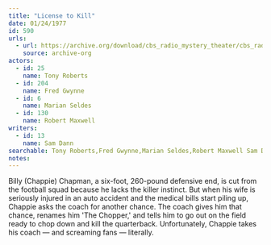 ```yaml
---
title: "License to Kill"
date: 01/24/1977
id: 590
urls: 
  - url: https://archive.org/download/cbs_radio_mystery_theater/cbs_radio_mystery_theater-0551-0600.zip/cbs_radio_mystery_theater-0551-0600%2Fcbsrmt_0590_license_to_kill.mp3
    source: archive-org
actors:  
  - id: 25
    name: Tony Roberts  
  - id: 204
    name: Fred Gwynne  
  - id: 6
    name: Marian Seldes  
  - id: 130
    name: Robert Maxwell
writers:  
  - id: 13
    name: Sam Dann
searchable: Tony Roberts,Fred Gwynne,Marian Seldes,Robert Maxwell Sam Dann
notes:  
---
```

Billy (Chappie) Chapman, a six-foot, 260-pound defensive end, is cut from the football squad because he lacks the killer instinct. But when his wife is seriously injured in an auto accident and the medical bills start piling up, Chappie asks the coach for another chance. The coach gives him that chance, renames him 'The Chopper,' and tells him to go out on the field ready to chop down and kill the quarterback. Unfortunately, Chappie takes his coach — and screaming fans — literally.